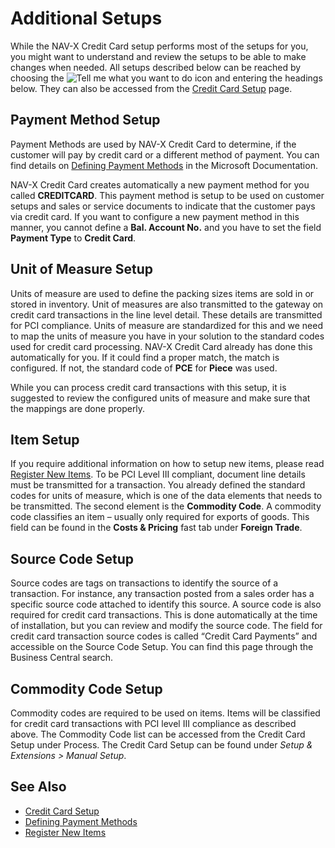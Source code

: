 # Additional Setups

While the NAV-X Credit Card setup performs most of the setups for you, you might want to understand and review the setups to be able to make changes when needed. All setups described below can be reached by choosing the ![Tell me what you want to do](/images/magnifying-glass.gif) icon and entering the headings below. They can also be accessed from the [Credit Card Setup](credit-card-setup.md) page.

## Payment Method Setup

Payment Methods are used by NAV-X Credit Card to determine, if the customer will pay by credit card or a different method of payment. You can find details on [Defining Payment Methods](https://docs.microsoft.com/en-US/dynamics365/business-central/finance-payment-methods) in the Microsoft Documentation.

NAV-X Credit Card creates automatically a new payment method for you called **CREDITCARD**. This payment method is setup to be used on customer setups and sales or service documents to indicate that the customer pays via credit card. If you want to configure a new payment method in this manner, you cannot define a **Bal. Account No.** and you have to set the field **Payment Type** to **Credit Card**.

## Unit of Measure Setup

Units of measure are used to define the packing sizes items are sold in or stored in inventory. Unit of measures are also transmitted to the gateway on credit card transactions in the line level detail. These details are transmitted for PCI compliance. Units of measure are standardized for this and we need to map the units of measure you have in your solution to the standard codes used for credit card processing. NAV-X Credit Card already has done this automatically for you. If it could find a proper match, the match is configured. If not, the standard code of **PCE** for **Piece** was used.

While you can process credit card transactions with this setup, it is suggested to review the configured units of measure and make sure that the mappings are done properly.

## Item Setup

If you require additional information on how to setup new items, please read [Register New Items](https://docs.microsoft.com/en-US/dynamics365/business-central/inventory-how-register-new-items). To be PCI Level III compliant, document line details must be transmitted for a transaction. You already defined the standard codes for units of measure, which is one of the data elements that needs to be transmitted. The second element is the **Commodity Code**. A commodity code classifies an item – usually only required for exports of goods. This field can be found in the **Costs & Pricing** fast tab under **Foreign Trade**.

## Source Code Setup

Source codes are tags on transactions to identify the source of a transaction. For instance, any transaction posted from a sales order has a specific source code attached to identify this source. A source code is also required for credit card transactions. This is done automatically at the time of installation, but you can review and modify the source code. The field for credit card transaction source codes is called “Credit Card Payments” and accessible on the Source Code Setup. You can find this page through the Business Central search.

## Commodity Code Setup

Commodity codes are required to be used on items. Items will be classified for credit card transactions with PCI level III compliance as described above. The Commodity Code list can be accessed from the Credit Card Setup under Process. The Credit Card Setup can be found under *Setup & Extensions > Manual Setup*.

## See Also

- [Credit Card Setup](credit-card-setup.md)
- [Defining Payment Methods](https://docs.microsoft.com/en-US/dynamics365/business-central/finance-payment-methods)
- [Register New Items](https://docs.microsoft.com/en-US/dynamics365/business-central/inventory-how-register-new-items)
